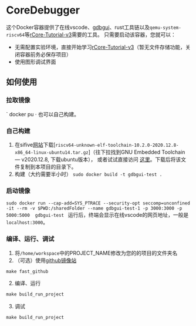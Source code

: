 # CoreDebugger
这个Docker容器提供了在线vscode、[gdbgui](https://www.gdbgui.com/)、rust工具链以及`qemu-system-riscv64`等[rCore-Tutorial-v3](https://rcore-os.github.io/rCore-Tutorial-Book-v3/index.html)需要的工具。
只需要启动该容器，您就可以：
- 无需配置实验环境，直接开始学习[rCore-Tutorial-v3](https://rcore-os.github.io/rCore-Tutorial-Book-v3/index.html)（暂无文件存储功能，关闭容器前务必保存项目）
- 使用图形调试界面
## 如何使用
### 拉取镜像
`
docker pu
·
也可以自己构建。
### 自己构建
1. 在sifive[网站](https://www.sifive.com/software)下载[`riscv64-unknown-elf-toolchain-10.2.0-2020.12.8-x86_64-linux-ubuntu14.tar.gz`]（往下拉找到GNU Embedded Toolchain — v2020.12.8, 下载ubuntu版本），
或者试试直接访问
[这里](https://static.dev.sifive.com/dev-tools/riscv64-unknown-elf-gcc-8.3.0-2020.04.1-x86_64-linux-ubuntu14.tar.gz)。下载后将该文件复制到本项目的目录下。
2. 构建（大约需要半小时）
`
sudo docker build -t gdbgui-test . 
`
### 启动镜像
`
sudo docker run --cap-add=SYS_PTRACE --security-opt seccomp=unconfined -it --rm -v $PWD:/sharedFolder --name gdbgui-test-1 -p 3000:3000 -p 5000:5000  gdbgui-test 
`
运行后，终端会显示在线vscode的网页地址，一般是`localhost:3000`。

### 编译、运行、调试
1. 将`/home/workspace`中的PROJECT_NAME修改为您的的项目的文件夹名
2. （可选）使用[github镜像站](https://doc.fastgit.org/zh-cn/guide.html)
```makefile
make fast_github
```
2. 编译、运行
```makefile
make build_run_project
```
3. 调试
```makefile
make build_run_project
```

